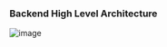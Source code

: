 ### Backend High Level Architecture

![image](https://github.com/user-attachments/assets/724ba1e2-32c4-4bcd-8c65-e835a8fe3995)


